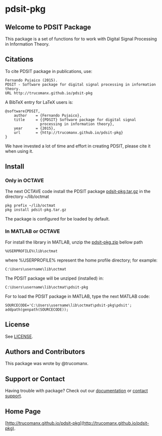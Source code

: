 # pdsit-pkg

## Welcome to PDSIT Package
This package is a set of functions for to work with Digital Signal Processing 
in Information Theory.

## Citations
To cite PDSIT package in publications, use:

	Fernando Pujaico (2015).
	PDSIT - Software package for digital signal processing in information theory.
	URL http://trucomanx.github.io/pdsit-pkg

A BibTeX entry for LaTeX users is:

	@software{PDSIT,
		author    = {Fernando Pujaico},
		title     = {{PDSIT} Software package for digital signal 
					processing in information theory},
		year      = {2015},
		url       = {http://trucomanx.github.io/pdsit-pkg}
	}

We have invested a lot of time and effort in creating PDSIT, please cite it
when using it.

## Install

### Only in OCTAVE
The next OCTAVE code install the PDSIT package 
[pdsit-pkg.tar.gz](https://github.com/trucomanx/pdsit-pkg/tarball/master)
in the directory ~/lib/octmat

	pkg prefix ~/lib/octmat
	pkg install pdsit-pkg.tar.gz

The package is configured for be loaded by default.

### In MATLAB or OCTAVE
For install the library in MATLAB, unzip the 
[pdsit-pkg.zip](https://github.com/trucomanx/pdsit-pkg/zipball/master) bellow path

	%USERPROFILE%\lib\octmat

where %USERPROFILE% represent the home profile directory; for example: 

	C:\Users\username\lib\octmat

The PDSIT package will be unziped (installed) in:

	C:\Users\username\lib\octmat\pdsit-pkg

For to load the PDSIT package in MATLAB, type the next MATLAB code:

	SOURCECODE='C:\Users\username\lib\octmat\pdsit-pkg\pdsit';
	addpath(genpath(SOURCECODE));

## License
See [LICENSE](https://github.com/trucomanx/pdsit-pkg/blob/master/COPYING).

## Authors and Contributors
This package was wrote by @trucomanx.

## Support or Contact
Having trouble with package? Check out our 
[documentation](https://github.com/trucomanx/pdsit-pkg/tree/master/doc) or 
[contact support](https://github.com/trucomanx).

## Home Page
[http://trucomanx.github.io/pdsit-pkg](http://trucomanx.github.io/pdsit-pkg).

